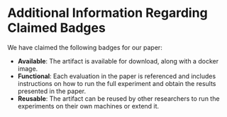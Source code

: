 # Additional Information Regarding Claimed Badges

We have claimed the following badges for our paper:
- **Available**: The artifact is available for download, along with a docker image.
- **Functional**: Each evaluation in the paper is referenced and includes instructions on how to run the full experiment and obtain the results presented in the paper.
- **Reusable**: The artifact can be reused by other researchers to run the experiments on their own machines or extend it.